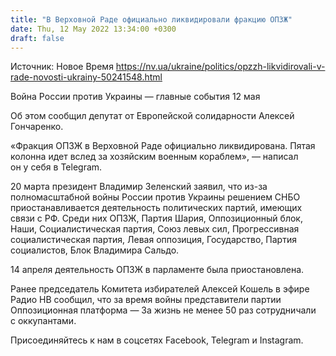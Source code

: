 ```yaml
---
title: "В Верховной Раде официально ликвидировали фракцию ОПЗЖ"
date: Thu, 12 May 2022 13:34:00 +0300
draft: false
---
```

Источник: Новое Время https://nv.ua/ukraine/politics/opzzh-likvidirovali-v-rade-novosti-ukrainy-50241548.html


Война России против Украины — главные события 12 мая

 Об этом сообщил депутат от Европейской солидарности Алексей Гончаренко.

«Фракция ОПЗЖ в Верховной Раде официально ликвидирована. Пятая колонна идет вслед за хозяйским военным кораблем», — написал он у себя в Telegram.

20 марта президент Владимир Зеленский заявил, что из-за полномасштабной войны России против Украины решением СНБО приостанавливается деятельность политических партий, имеющих связи с РФ. Среди них ОПЗЖ, Партия Шария, Оппозиционный блок, Наши, Социалистическая партия, Союз левых сил, Прогрессивная социалистическая партия, Левая оппозиция, Государство, Партия социалистов, Блок Владимира Сальдо.

14 апреля деятельность ОПЗЖ в парламенте была приостановлена.

Ранее председатель Комитета избирателей Алексей Кошель в эфире Радио НВ сообщил, что за время войны представители партии Оппозиционная платформа — За жизнь не менее 50 раз сотрудничали с оккупантами.

Присоединяйтесь к нам в соцсетях Facebook, Telegram и Instagram.

